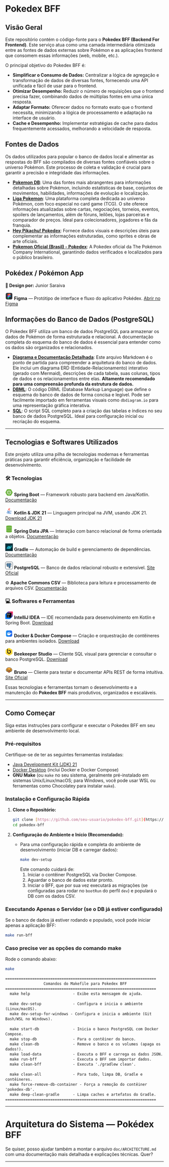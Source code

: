 # Pokedex BFF

## Visão Geral

Este repositório contém o código-fonte para o **Pokedex BFF (Backend For Frontend)**. Este serviço atua como uma camada intermediária otimizada entre as fontes de dados externas sobre Pokémon e as aplicações frontend que consomem essas informações (web, mobile, etc.).

O principal objetivo do Pokedex BFF é:
* **Simplificar o Consumo de Dados:** Centralizar a lógica de agregação e transformação de dados de diversas fontes, fornecendo uma API unificada e fácil de usar para o frontend.
* **Otimizar Desempenho:** Reduzir o número de requisições que o frontend precisa fazer, combinando dados de múltiplas fontes em uma única resposta.
* **Adaptar Formato:** Oferecer dados no formato exato que o frontend necessita, minimizando a lógica de processamento e adaptação na interface de usuário.
* **Cache e Desempenho:** Implementar estratégias de cache para dados frequentemente acessados, melhorando a velocidade de resposta.

## Fontes de Dados

Os dados utilizados para popular o banco de dados local e alimentar as respostas do BFF são compilados de diversas fontes confiáveis sobre o universo Pokémon. Este processo de coleta e validação é crucial para garantir a precisão e integridade das informações.

* **[Pokemon DB](https://pokemondb.net/)**: Uma das fontes mais abrangentes para informações detalhadas sobre Pokémon, incluindo estatísticas de base, conjuntos de movimentos, habilidades, informações de evolução e localização.
* **[Liga Pokemon](https://www.ligapokemon.com.br/?view=pokedex/home)**: Uma plataforma completa dedicada ao universo Pokémon, com foco especial no card game (TCG). O site oferece informações atualizadas sobre cartas, negociações, torneios, eventos, spoilers de lançamentos, além de fóruns, leilões, lojas parceiras e comparador de preços. Ideal para colecionadores, jogadores e fãs da franquia.
* **[Hey Pikachu! Pokedex](https://www.heypikachu.com/pokedex)**: Fornece dados visuais e descrições úteis para complementar as informações estruturadas, como sprites e obras de arte oficiais.
* **[Pokemon Oficial (Brasil) - Pokedex](https://www.pokemon.com/br/pokedex)**: A Pokedex oficial da The Pokémon Company International, garantindo dados verificados e localizados para o público brasileiro.

## Pokédex / Pokémon App

<p><strong>🎨 Design por:</strong> Junior Saraiva</p>

<p><img src="doc/icons/figma.png" width="24" height="24" /> <strong>Figma</strong> — Protótipo de interface e fluxo do aplicativo Pokédex. <a href="https://www.figma.com/community/file/1202971127473077147">Abrir no Figma</a></p>

## Informações do Banco de Dados (PostgreSQL)

O Pokedex BFF utiliza um banco de dados PostgreSQL para armazenar os dados de Pokémon de forma estruturada e relacional. A documentação completa do esquema do banco de dados é essencial para entender como os dados são organizados e relacionados.

* **[Diagrama e Documentação Detalhada](doc/pokedex_db.md)**: Este arquivo Markdown é o ponto de partida para compreender a arquitetura do banco de dados. Ele inclui um diagrama ERD (Entidade-Relacionamento) interativo (gerado com Mermaid), descrições de cada tabela, suas colunas, tipos de dados e os relacionamentos entre elas. **Altamente recomendado para uma compreensão profunda da estrutura de dados.**
* **[DBML](doc/pokedex_db.dbml)**: O código DBML (Database Markup Language) que define o esquema do banco de dados de forma concisa e legível. Pode ser facilmente importado em ferramentas visuais como `dbdiagram.io` para uma representação gráfica interativa.
* **[SQL](doc/pokedex_db.sql)**: O script SQL completo para a criação das tabelas e índices no seu banco de dados PostgreSQL. Ideal para configuração inicial ou recriação do esquema.

---

## Tecnologias e Softwares Utilizados

Este projeto utiliza uma pilha de tecnologias modernas e ferramentas práticas para garantir eficiência, organização e facilidade de desenvolvimento.

### 🛠️ Tecnologias

<p><img src="doc/icons/springboot.png" width="24" height="24" /> <strong>Spring Boot</strong> — Framework robusto para backend em Java/Kotlin. <a href="https://spring.io/projects/spring-boot">Documentação</a></p>

<p><img src="doc/icons/java.png" width="24" height="24" /> <strong>Kotlin & JDK 21</strong> — Linguagem principal na JVM, usando JDK 21. <a href="https://www.oracle.com/java/technologies/downloads/">Download JDK 21</a></p>

<p><img src="doc/icons/springdata.png" width="24" height="24" /> <strong>Spring Data JPA</strong> — Interação com banco relacional de forma orientada a objetos. <a href="https://spring.io/projects/spring-data-jpa">Documentação</a></p>

<p><img src="doc/icons/gradle.png" width="24" height="24" /> <strong>Gradle</strong> — Automação de build e gerenciamento de dependências. <a href="https://gradle.org/">Documentação</a></p>

<p><img src="doc/icons/postgresql.png" width="24" height="24" /> <strong>PostgreSQL</strong> — Banco de dados relacional robusto e extensível. <a href="https://www.postgresql.org/">Site Oficial</a></p>

<p>⚙️ <strong>Apache Commons CSV</strong> — Biblioteca para leitura e processamento de arquivos CSV. <a href="https://commons.apache.org/proper/commons-csv/">Documentação</a></p>

### 💻 Softwares e Ferramentas

<p><img src="doc/icons/intellij.png" width="24" height="24" /> <strong>IntelliJ IDEA</strong> — IDE recomendada para desenvolvimento em Kotlin e Spring Boot. <a href="https://www.jetbrains.com/idea/">Download</a></p>

<p><img src="doc/icons/docker.png" width="24" height="24" /> <strong>Docker & Docker Compose</strong> — Criação e orquestração de contêineres para ambientes isolados. <a href="https://www.docker.com/products/docker-desktop/">Download</a></p>

<p><img src="doc/icons/beekeeperstudio.png" width="24" height="24" /> <strong>Beekeeper Studio</strong> — Cliente SQL visual para gerenciar e consultar o banco PostgreSQL. <a href="https://www.beekeeperstudio.io/">Download</a></p>

<p><img src="doc/icons/bruno.png" width="24" height="24" /> <strong>Bruno</strong> — Cliente para testar e documentar APIs REST de forma intuitiva. <a href="https://www.usebruno.com/">Site Oficial</a></p>

Essas tecnologias e ferramentas tornam o desenvolvimento e a manutenção do **Pokedex BFF** mais produtivos, organizados e escaláveis.

---

## Como Começar

Siga estas instruções para configurar e executar o Pokedex BFF em seu ambiente de desenvolvimento local.

### Pré-requisitos

Certifique-se de ter as seguintes ferramentas instaladas:
* [Java Development Kit (JDK) 21](https://www.oracle.com/java/technologies/downloads/)
* [Docker Desktop](https://www.docker.com/products/docker-desktop/) (inclui Docker e Docker Compose)
* **GNU Make** (ou `make` no seu sistema, geralmente pré-instalado em sistemas Unix/Linux/macOS; para Windows, você pode usar WSL ou ferramentas como Chocolatey para instalar `make`).

### Instalação e Configuração Rápida

1.  **Clone o Repositório:**
    ```bash
    git clone [https://github.com/seu-usuario/pokedex-bff.git](https://github.com/seu-usuario/pokedex-bff.git) # Substitua 'seu-usuario' e 'pokedex-bff'
    cd pokedex-bff
    ```

2.  **Configuração do Ambiente e Início (Recomendado):**
    * Para uma configuração rápida e completa do ambiente de desenvolvimento (iniciar DB e carregar dados):
        ```bash
        make dev-setup
        ```
      Este comando cuidará de:
        1.  Iniciar o contêiner PostgreSQL via Docker Compose.
        2.  Aguardar o banco de dados estar pronto.
        3.  Iniciar o BFF, que por sua vez executará as migrações (se configuradas para rodar no `bootRun` do perfil `dev`) e populará o DB com os dados CSV.

### Executando Apenas o Servidor (se o DB já estiver configurado)

Se o banco de dados já estiver rodando e populado, você pode iniciar apenas a aplicação BFF:

```bash
make run-bff
```

### Caso precise ver as opções do comando make
Rode o comando abaixo:
```bash
make
```
```bach
===================================================================
                 Comandos do Makefile para Pokedex BFF             
===================================================================
  make help                   - Exibe esta mensagem de ajuda.

  make dev-setup              - Configura e inicia o ambiente (Linux/macOS).
  make dev-setup-for-windows - Configura e inicia o ambiente (Git Bash/WSL no Windows).

  make start-db               - Inicia o banco PostgreSQL com Docker Compose.
  make stop-db                - Para o contêiner do banco.
  make clean-db               - Remove o banco e os volumes (apaga os dados!).
  make load-data              - Executa o BFF e carrega os dados JSON.
  make run-bff                - Executa o BFF sem importar dados.
  make clean-bff              - Executa './gradlew clean'.

  make clean-all              - Para tudo, limpa DB, Gradle e contêineres.
  make force-remove-db-container - Força a remoção do contêiner 'pokedex-db'.
  make deep-clean-gradle      - Limpa caches e artefatos do Gradle.
===================================================================
```
---

# Arquitetura do Sistema — Pokédex BFF

Se quiser, posso ajudar também a montar o arquivo `doc/ARCHITECTURE.md` com uma documentação mais detalhada e explicações técnicas. Quer?

---